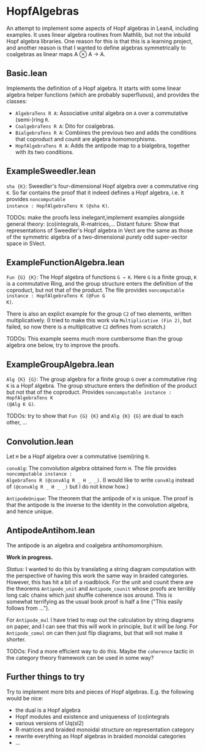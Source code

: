 # HopfAlgebras
An attempt to implement some aspects of Hopf algebras in Lean4, including examples. It uses linear algebra routines from Mathlib, but not the inbuild Hopf algebra libraries. One reason for this is that this is a learning project, and another reason is that I wanted to define algebras symmetrically to coalgebras as linear maps A ⊗ A → A.

## Basic.lean

Implements the definition of a Hopf algebra. It starts with some linear algebra helper functions (which are probably superfluous), and provides the classes:
- `AlgebraTens R A`: Associative unital algebra on `A` over a commutative (semi-)ring `R`.
- `CoalgebraTens R A`: Dito for coalgebras.
- `BialgebraTens R A`: Combines the previous two and adds the conditions that coproduct and counit are algebra homomorphisms.
- `HopfAlgebraTens R A`: Adds the antipode map to a bialgebra, together with its two conditions.

## ExampleSweedler.lean

`sha {K}`: Sweedler's four-dimensional Hopf algebra over a commutative ring `K`. So far contains the proof that it indeed defines a Hopf algebra, i.e. it provides <code>noncomputable instance : HopfAlgebraTens K (@sha K)</code>.

TODOs: make the proofs less inelegant,implement examples alongside general theory: (co)integrals, R-matrices,... Distant future: Show that representations of Sweedler's Hopf algebra in Vect are the same as those of the symmetric algebra of a two-dimensional purely odd super-vector space in SVect.

## ExampleFunctionAlgebra.lean

`Fun {G} {K}`: The Hopf algebra of functions `G → K`. 
Here `G` is a finite group, `K` is a commutative Ring, and the group structure enters the definition of the coproduct, but not that of the product. The file provides <code>noncomputable instance : HopfAlgebraTens K (@Fun G K)</code>.

There is also an explict example for the group `C2` of two elements, written multiplicatively. (I tried to make this work via `Multiplicative (Fin 2)`, but failed, so now there is a multiplicative `C2` defines from scratch.)

TODOs: This example seems much more cumbersome than the group algebra one below, try to improve the proofs.

## ExampleGroupAlgebra.lean

`Alg {K} {G}`: The group algebra for a finite group `G` over a commutative ring `K` is a Hopf algebra. The group structure enters the definition of the product but not that of the coproduct. Provides <code>noncomputable instance : HopfAlgebraTens K (@Alg K G)</code>.

TODOs: try to show that `Fun {G} {K}` and `Alg {K} {G}` are dual to each other, ...

## Convolution.lean

Let `H` be a Hopf algebra over a commutative (semi)ring `R`.

`convAlg`: The convolution algebra obtained form `H`. The file provides <code>noncomputable instance : AlgebraTens R (@convAlg R _ H _ _)</code>. (I would like to write `convAlg` instead of `(@convAlg R _ H _ _)` but I do not know how.)

`AntipodeUnique`: The theorem that the antipode of `H` is unique. The proof is that the antipode is the inverse to the identity in the convolution algebra, and hence unique.

## AntipodeAntihom.lean

The antipode is an algebra and coalgebra antihomomorphism. 

**Work in progress.**

*Status:* I wanted to do this by translating a string diagram computation with the perspective of having this work the same way in braided categories. However, this has hit a bit of a roadblock. 
For the unit and counit there are the theorems `Antipode_unit` and `Antipode_counit` whose proofs are terribly long calc chains which just shuffle coherence isos around. This is somewhat terrifying as the usual book proof is half a line ("This easily follows from ...").

For `Antipode_mul` I have tried to map out the calculation by string diagrams on paper, and I can see that this will work in principle, but it will be *long*. 
For `Antipode_comul` on can then just flip diagrams, but that will not make it shorter.

TODOs: Find a more efficient way to do this. Maybe the `coherence` tactic in the category theory framework can be used  in some way?

## Further things to try

Try to implement more bits and pieces of Hopf algebras. E.g. the following would be nice: 
- the dual is a Hopf algebra
- Hopf modules and existence and uniqueness of (co)integrals
- various versions of Uq(sl2)
- R-matrices and braided monoidal structure on representation category
- rewrite everything as Hopf algebras in braided monoidal categories 
- ...
